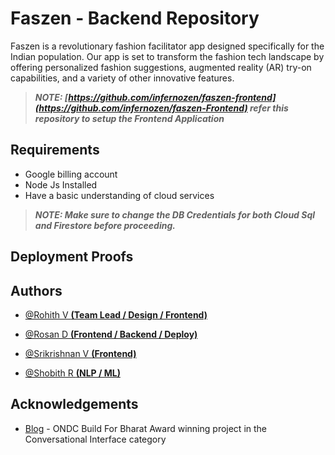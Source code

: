 
# Faszen - Backend Repository

Faszen is a revolutionary fashion facilitator app designed specifically for the Indian population. Our app is set to transform the fashion tech landscape by offering personalized fashion suggestions, augmented reality (AR) try-on capabilities, and a variety of other innovative features.

> ***NOTE: [https://github.com/infernozen/faszen-frontend](https://github.com/infernozen/faszen-Frontend) refer this repository to setup the Frontend Application***
## Requirements

+ Google billing account
+ Node Js Installed
+ Have a basic understanding of cloud services

> ***NOTE: Make sure to change the DB Credentials for both Cloud Sql and Firestore before proceeding.***
## Deployment Proofs


  

## Authors

- [@Rohith V **(Team Lead / Design / Frontend)**](https://www.github.com/Rohith2825)

- [@Rosan D **(Frontend / Backend / Deploy)**](https://www.github.com/infernozen)

- [@Srikrishnan V **(Frontend)**](https://www.github.com/Srikrishnan2004)

- [@Shobith R **(NLP / ML)**](https://www.github.com/cool-skr)


## Acknowledgements

- [Blog](https://ondc.org/buildforbharat/) - ONDC Build For Bharat Award winning project in the Conversational Interface category



